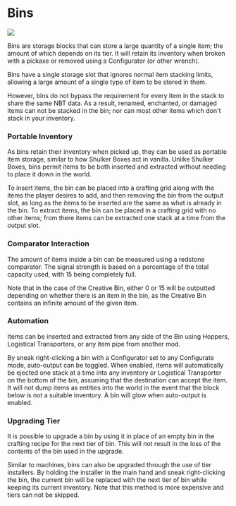 # Bins
![](item:mekanism:basic_bin,mekanism:advanced_bin,mekanism:elite_bin,mekanism:ultimate_bin)

Bins are storage blocks that can store a large quantity of a single item; the amount of which depends on its tier. It will retain its inventory when broken with a pickaxe or removed using a Configurator (or other wrench).

Bins have a single storage slot that ignores normal item stacking limits, allowing a large amount of a single type of item to be stored in them.

However, bins do not bypass the requirement for every item in the stack to share the same NBT data. As a result, renamed, enchanted, or damaged items can not be stacked in the bin; nor can most other items which don't stack in your inventory.

### Portable Inventory
As bins retain their inventory when picked up, they can be used as portable item storage, similar to how Shulker Boxes act in vanilla. Unlike Shulker Boxes, bins permit items to be both inserted and extracted without needing to place it down in the world.

To insert items, the bin can be placed into a crafting grid along with the items the player desires to add, and then removing the bin from the output slot, as long as the items to be inserted are the same as what is already in the bin. To extract items, the bin can be placed in a crafting grid with no other items; from there items can be extracted one stack at a time from the output slot.

### Comparator Interaction
The amount of items inside a bin can be measured using a redstone comparator. The signal strength is based on a percentage of the total capacity used, with 15 being completely full.

Note that in the case of the Creative Bin, either 0 or 15 will be outputted depending on whether there is an item in the bin, as the Creative Bin contains an infinite amount of the given item.

### Automation
Items can be inserted and extracted from any side of the Bin using Hoppers, Logistical Transporters, or any item pipe from another mod.

By sneak right-clicking a bin with a Configurator set to any Configurate mode, auto-output can be toggled. When enabled, items will automatically be ejected one stack at a time into any inventory or Logistical Transporter on the bottom of the bin, assuming that the destination can accept the item. It will not dump items as entities into the world in the event that the block below is not a suitable inventory. A bin will glow when auto-output is enabled.

### Upgrading Tier
It is possible to upgrade a bin by using it in place of an empty bin in the crafting recipe for the next tier of bin. This will not result in the loss of the contents of the bin used in the upgrade.

Similar to machines, bins can also be upgraded through the use of tier installers. By holding the installer in the main hand and sneak right-clicking the bin, the current bin will be replaced with the next tier of bin while keeping its current inventory. Note that this method is more expensive and tiers can not be skipped.
